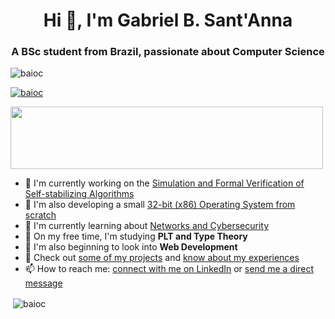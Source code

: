 <h1 align="center">Hi 👋, I'm Gabriel B. Sant'Anna</h1>
<h3 align="center">A BSc student from Brazil, passionate about Computer Science</h3>

<p align="left"><img src="https://komarev.com/ghpvc/?username=baioc&label=Profile%20views&color=0e75b6&style=flat" alt="baioc" /></p>

<p align="left"><a href="https://github.com/ryo-ma/github-profile-trophy"><img src="https://github-profile-trophy.vercel.app/?username=baioc&row=1" alt="baioc" /></a></p>

<a style="position: relative; display: inline-block; cursor: pointer;" target="_blank" href="https://polo.feathr.co/v1/analytics/crumb?a_id=588f5ef88e80271ed938605b&cpn_id=60772f265738c36951564557&crv_id=6082e785c6426319376ae67c&flvr=ad_click&e_id=5f4ea53926d08e58c8a388ca&t_id=60772f285738c3695156455e&rdr=1&p_id=6081bf2961ffff4537c58307">
  <img src="https://djhofpfq0ge2i.cloudfront.net/banners/eh56tq2sp/images/png?t=1619191693687" style="width:500px;height:100px;border:none;" width="500" height="100"/>
</a>

- 🔭 I'm currently working on the [Simulation and Formal Verification of Self-stabilizing Algorithms](https://ensiwiki.ensimag.fr/index.php?title=IRL_-_Simulation_and_Formal_Verification_of_Self-stabilizing_Algorithms)
- 🔭 I'm also developing a small [32-bit (x86) Operating System from scratch](https://ensiwiki.ensimag.fr/index.php?title=Projet_système_PC_:_2021_-_MARTIN_Maxime,_B.SANT%27ANNA_Gabriel,_CANTORI_Thibault,_RAVENEL_Pierre,_BRIANCON_Antoine)
- 🌱 I'm currently learning about [Networks and Cybersecurity](https://www.youracclaim.com/badges/5ba4072c-a443-44d9-9fda-cdea90ae3144)
- 🌱 On my free time, I'm studying **PLT and Type Theory**
- 🌱 I'm also beginning to look into **Web Development**
- 📄 Check out [some of my projects](https://baioc.github.io/portfolio/) and [know about my experiences](https://baioc.github.io/cv/)
- 📫 How to reach me: [connect with me on LinkedIn](https://linkedin.com/in/baioc) or [send me a direct message](https://baioc.github.io/contact/)

<p>&nbsp;<img align="center" src="https://github-readme-stats.vercel.app/api?username=baioc&show_icons=true&locale=en" alt="baioc" /></p>
